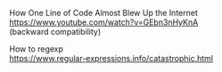 How One Line of Code Almost Blew Up the Internet    
https://www.youtube.com/watch?v=GEbn3nHyKnA    
(backward compatibility)

How to regexp    
https://www.regular-expressions.info/catastrophic.html    
